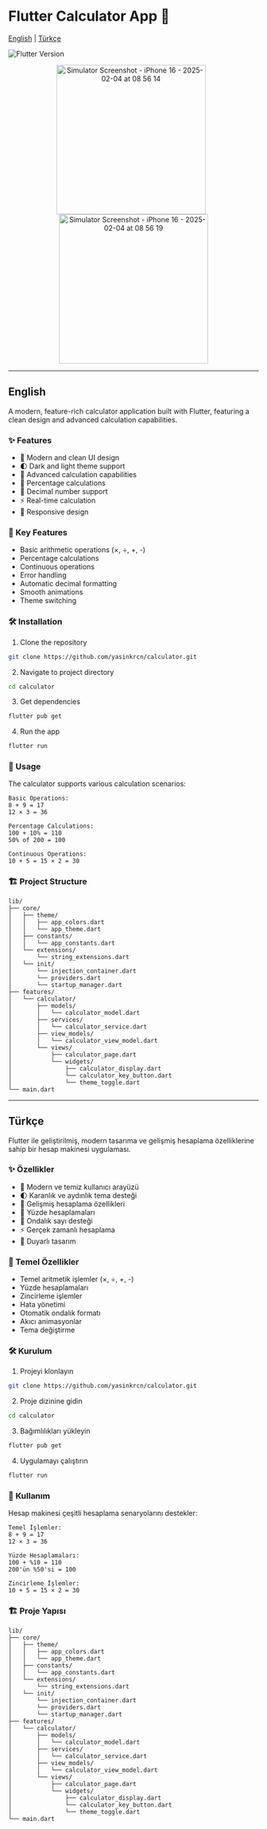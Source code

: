 # Flutter Calculator App 🧮

[English](#english) | [Türkçe](#türkçe)

![Flutter Version](https://img.shields.io/badge/Flutter-%3E%3D3.27.2-blue.svg)

<div align="center">
  <img src="https://github.com/user-attachments/assets/a9038784-add8-47e8-a0fe-3c02b2d0b374" alt="Simulator Screenshot - iPhone 16 - 2025-02-04 at 08 56 14" width="300" style="margin-right: 10px;">
  <img src="https://github.com/user-attachments/assets/dd8288f6-e132-4653-8b07-137849046b75" alt="Simulator Screenshot - iPhone 16 - 2025-02-04 at 08 56 19" width="300">
</div>


---

## English

A modern, feature-rich calculator application built with Flutter, featuring a clean design and advanced calculation capabilities.

### ✨ Features

- 🎨 Modern and clean UI design
- 🌓 Dark and light theme support
- 🧮 Advanced calculation capabilities
- 💯 Percentage calculations
- 🔢 Decimal number support
- ⚡ Real-time calculation
- 📱 Responsive design

### 🎯 Key Features

- Basic arithmetic operations (×, ÷, +, -)
- Percentage calculations
- Continuous operations
- Error handling
- Automatic decimal formatting
- Smooth animations
- Theme switching

### 🛠️ Installation

1. Clone the repository
```bash
git clone https://github.com/yasinkrcn/calculator.git
```

2. Navigate to project directory
```bash
cd calculator
```

3. Get dependencies
```bash
flutter pub get
```

4. Run the app
```bash
flutter run
```

### 📱 Usage

The calculator supports various calculation scenarios:

```
Basic Operations:
8 + 9 = 17
12 × 3 = 36

Percentage Calculations:
100 + 10% = 110
50% of 200 = 100

Continuous Operations:
10 + 5 = 15 × 2 = 30
```

### 🏗️ Project Structure

```
lib/
├── core/
│   ├── theme/
│   │   ├── app_colors.dart
│   │   └── app_theme.dart
│   ├── constants/
│   │   └── app_constants.dart
│   └── extensions/
│       └── string_extensions.dart
│   └── init/
│       └── injection_container.dart
│       └── providers.dart
│       └── startup_manager.dart
├── features/
│   └── calculator/
│       ├── models/                
│       │   └── calculator_model.dart
│       ├── services/            
│       │   └── calculator_service.dart
│       ├── view_models/          
│       │   └── calculator_view_model.dart
│       └── views/                
│           ├── calculator_page.dart
│           └── widgets/
│               ├── calculator_display.dart
│               └── calculator_key_button.dart
│               └── theme_toggle.dart
└── main.dart
```

---

## Türkçe

Flutter ile geliştirilmiş, modern tasarıma ve gelişmiş hesaplama özelliklerine sahip bir hesap makinesi uygulaması.

### ✨ Özellikler

- 🎨 Modern ve temiz kullanıcı arayüzü
- 🌓 Karanlık ve aydınlık tema desteği
- 🧮 Gelişmiş hesaplama özellikleri
- 💯 Yüzde hesaplamaları
- 🔢 Ondalık sayı desteği
- ⚡ Gerçek zamanlı hesaplama
- 📱 Duyarlı tasarım

### 🎯 Temel Özellikler

- Temel aritmetik işlemler (×, ÷, +, -)
- Yüzde hesaplamaları
- Zincirleme işlemler
- Hata yönetimi
- Otomatik ondalık formatı
- Akıcı animasyonlar
- Tema değiştirme

### 🛠️ Kurulum

1. Projeyi klonlayın
```bash
git clone https://github.com/yasinkrcn/calculator.git
```

2. Proje dizinine gidin
```bash
cd calculator
```

3. Bağımlılıkları yükleyin
```bash
flutter pub get
```

4. Uygulamayı çalıştırın
```bash
flutter run
```

### 📱 Kullanım

Hesap makinesi çeşitli hesaplama senaryolarını destekler:

```
Temel İşlemler:
8 + 9 = 17
12 × 3 = 36

Yüzde Hesaplamaları:
100 + %10 = 110
200'ün %50'si = 100

Zincirleme İşlemler:
10 + 5 = 15 × 2 = 30
```

### 🏗️ Proje Yapısı

```
lib/
├── core/
│   ├── theme/
│   │   ├── app_colors.dart
│   │   └── app_theme.dart
│   ├── constants/
│   │   └── app_constants.dart
│   └── extensions/
│       └── string_extensions.dart
│   └── init/
│       └── injection_container.dart
│       └── providers.dart
│       └── startup_manager.dart
├── features/
│   └── calculator/
│       ├── models/                
│       │   └── calculator_model.dart
│       ├── services/            
│       │   └── calculator_service.dart
│       ├── view_models/          
│       │   └── calculator_view_model.dart
│       └── views/                
│           ├── calculator_page.dart
│           └── widgets/
│               ├── calculator_display.dart
│               └── calculator_key_button.dart
│               └── theme_toggle.dart
└── main.dart
```
